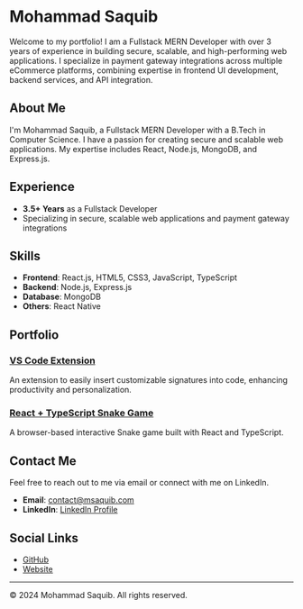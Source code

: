 # Mohammad Saquib

Welcome to my portfolio! I am a Fullstack MERN Developer with over 3 years of experience in building secure, scalable, and high-performing web applications. I specialize in payment gateway integrations across multiple eCommerce platforms, combining expertise in frontend UI development, backend services, and API integration.

## About Me

I'm Mohammad Saquib, a Fullstack MERN Developer with a B.Tech in Computer Science. I have a passion for creating secure and scalable web applications. My expertise includes React, Node.js, MongoDB, and Express.js.

## Experience

- **3.5+ Years** as a Fullstack Developer
- Specializing in secure, scalable web applications and payment gateway integrations

## Skills

- **Frontend**: React.js, HTML5, CSS3, JavaScript, TypeScript
- **Backend**: Node.js, Express.js
- **Database**: MongoDB
- **Others**: React Native

## Portfolio

### [VS Code Extension](https://github.com/saquibshaikh14/vscode-add-signature-extension)
An extension to easily insert customizable signatures into code, enhancing productivity and personalization.

### [React + TypeScript Snake Game](https://github.com/saquibshaikh14/snake-game-react)
A browser-based interactive Snake game built with React and TypeScript.

## Contact Me

Feel free to reach out to me via email or connect with me on LinkedIn.

- **Email**: [contact@msaquib.com](mailto:contact@msaquib.com)
- **LinkedIn**: [LinkedIn Profile](https://linkedin.com/in/saquibshaikh14)

## Social Links

- [GitHub](https://github.com/saquibshaikh14)
- [Website](https://msaquib.com)

---

&copy; 2024 Mohammad Saquib. All rights reserved.
